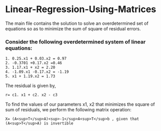 # Linear-Regression-Using-Matrices
The main file contains the solution to solve an overdetermined set of equations so as to minimize the sum of square of residual errors. 

### Consider the following overdetermined system of linear equations:
    1. 0.25.x1 + 0.03.x2 = 0.97
    2. -0.3701 +0.17.x2 =0.46
    3. 1.17.x1 + x2 = 2.20
    4. -1.09.x1 -0.17.x2 = -1.19
    5. x1 + 1.19.x2 = 1.73 

The residual is given by,
    
    r= c1. x1 + c2. x2 - c3
 
To find the values of our parameters x1, x2 that minimizes the square of sum of residuals, we perform the following matrix operation:

    X= (A<sup>T</sup>A)<sup>-1</sup>A<sup>T</sup>b , given that (A<sup>T</sup>A) is invertible



